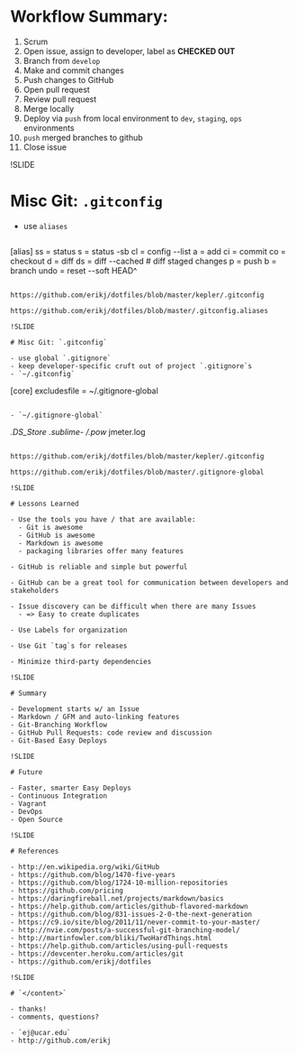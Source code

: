 
# Workflow Summary:

1. Scrum
1. Open issue, assign to developer, label as **CHECKED OUT**
1. Branch from `develop`
1. Make and commit changes
1. Push changes to GitHub
1. Open pull request
1. Review pull request
1. Merge locally
1. Deploy via `push` from local environment to `dev`, `staging`, `ops` environments
1. `push` merged branches to github
1. Close issue

!SLIDE

# Misc Git: `.gitconfig`

- use `aliases`
  ```
[alias]
    ss = status
    s  = status -sb
    cl = config --list
    a  = add
    ci = commit
    co = checkout
    d  = diff
    ds = diff --cached # diff staged changes
    p  = push
    b  = branch
    undo    = reset --soft HEAD^
```

https://github.com/erikj/dotfiles/blob/master/kepler/.gitconfig

https://github.com/erikj/dotfiles/blob/master/.gitconfig.aliases

!SLIDE

# Misc Git: `.gitconfig`

- use global `.gitignore`
- keep developer-specific cruft out of project `.gitignore`s
- `~/.gitconfig`
  ```
  [core]
    excludesfile = ~/.gitignore-global
  ```

- `~/.gitignore-global`
  ```
*.DS_Store
*.sublime-*
/.pow*
jmeter.log
```

https://github.com/erikj/dotfiles/blob/master/kepler/.gitconfig

https://github.com/erikj/dotfiles/blob/master/.gitignore-global

!SLIDE

# Lessons Learned

- Use the tools you have / that are available:
  - Git is awesome
  - GitHub is awesome
  - Markdown is awesome
  - packaging libraries offer many features

- GitHub is reliable and simple but powerful

- GitHub can be a great tool for communication between developers and stakeholders

- Issue discovery can be difficult when there are many Issues
  - => Easy to create duplicates

- Use Labels for organization

- Use Git `tag`s for releases

- Minimize third-party dependencies

!SLIDE

# Summary

- Development starts w/ an Issue
- Markdown / GFM and auto-linking features
- Git-Branching Workflow
- GitHub Pull Requests: code review and discussion
- Git-Based Easy Deploys

!SLIDE

# Future

- Faster, smarter Easy Deploys
- Continuous Integration
- Vagrant
- DevOps
- Open Source

!SLIDE

# References

- http://en.wikipedia.org/wiki/GitHub
- https://github.com/blog/1470-five-years
- https://github.com/blog/1724-10-million-repositories
- https://github.com/pricing
- https://daringfireball.net/projects/markdown/basics
- https://help.github.com/articles/github-flavored-markdown
- https://github.com/blog/831-issues-2-0-the-next-generation
- https://c9.io/site/blog/2011/11/never-commit-to-your-master/
- http://nvie.com/posts/a-successful-git-branching-model/
- http://martinfowler.com/bliki/TwoHardThings.html
- https://help.github.com/articles/using-pull-requests
- https://devcenter.heroku.com/articles/git
- https://github.com/erikj/dotfiles

!SLIDE

# `</content>`

- thanks!
- comments, questions?

- `ej@ucar.edu`
- http://github.com/erikj
